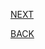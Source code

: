



[NEXT](https://github.com/hariniiyer/CSCI-5828_Presentation2_Testing-Frameworks/blob/master/References.md)

[BACK](https://github.com/hariniiyer/CSCI-5828_Presentation2_Testing-Frameworks/blob/master/nose.md)
